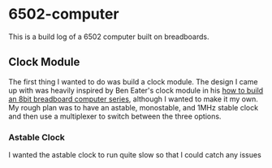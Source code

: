 # 6502-computer
This is a build log of a 6502 computer built on breadboards.
## Clock Module
The first thing I wanted to do was build a clock module. The design I came up with was heavily inspired by Ben Eater's clock module in his [how to build an 8bit breadboard computer series](https://eater.net/8bit/), although I wanted to make it my own. My rough plan was to have an astable, monostable, and 1MHz stable clock and then use a multiplexer to switch between the three options.
### Astable Clock
I wanted the astable clock to run quite slow so that I could catch any issues
